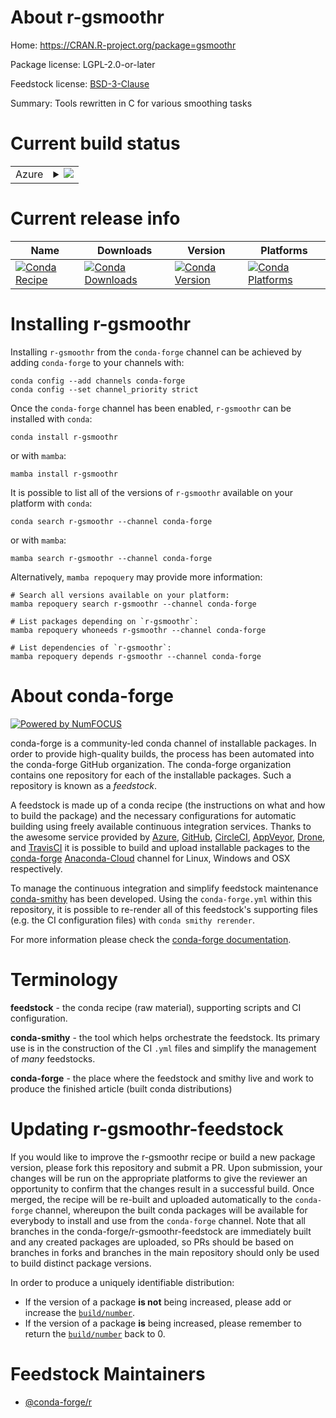 About r-gsmoothr
================

Home: https://CRAN.R-project.org/package=gsmoothr

Package license: LGPL-2.0-or-later

Feedstock license: [BSD-3-Clause](https://github.com/conda-forge/r-gsmoothr-feedstock/blob/main/LICENSE.txt)

Summary: Tools rewritten in C for various smoothing tasks

Current build status
====================


<table>
    
  <tr>
    <td>Azure</td>
    <td>
      <details>
        <summary>
          <a href="https://dev.azure.com/conda-forge/feedstock-builds/_build/latest?definitionId=3411&branchName=main">
            <img src="https://dev.azure.com/conda-forge/feedstock-builds/_apis/build/status/r-gsmoothr-feedstock?branchName=main">
          </a>
        </summary>
        <table>
          <thead><tr><th>Variant</th><th>Status</th></tr></thead>
          <tbody><tr>
              <td>linux_64_r_base4.1</td>
              <td>
                <a href="https://dev.azure.com/conda-forge/feedstock-builds/_build/latest?definitionId=3411&branchName=main">
                  <img src="https://dev.azure.com/conda-forge/feedstock-builds/_apis/build/status/r-gsmoothr-feedstock?branchName=main&jobName=linux&configuration=linux_64_r_base4.1" alt="variant">
                </a>
              </td>
            </tr><tr>
              <td>linux_64_r_base4.2</td>
              <td>
                <a href="https://dev.azure.com/conda-forge/feedstock-builds/_build/latest?definitionId=3411&branchName=main">
                  <img src="https://dev.azure.com/conda-forge/feedstock-builds/_apis/build/status/r-gsmoothr-feedstock?branchName=main&jobName=linux&configuration=linux_64_r_base4.2" alt="variant">
                </a>
              </td>
            </tr><tr>
              <td>osx_64_r_base4.1</td>
              <td>
                <a href="https://dev.azure.com/conda-forge/feedstock-builds/_build/latest?definitionId=3411&branchName=main">
                  <img src="https://dev.azure.com/conda-forge/feedstock-builds/_apis/build/status/r-gsmoothr-feedstock?branchName=main&jobName=osx&configuration=osx_64_r_base4.1" alt="variant">
                </a>
              </td>
            </tr><tr>
              <td>osx_64_r_base4.2</td>
              <td>
                <a href="https://dev.azure.com/conda-forge/feedstock-builds/_build/latest?definitionId=3411&branchName=main">
                  <img src="https://dev.azure.com/conda-forge/feedstock-builds/_apis/build/status/r-gsmoothr-feedstock?branchName=main&jobName=osx&configuration=osx_64_r_base4.2" alt="variant">
                </a>
              </td>
            </tr><tr>
              <td>win_64</td>
              <td>
                <a href="https://dev.azure.com/conda-forge/feedstock-builds/_build/latest?definitionId=3411&branchName=main">
                  <img src="https://dev.azure.com/conda-forge/feedstock-builds/_apis/build/status/r-gsmoothr-feedstock?branchName=main&jobName=win&configuration=win_64_" alt="variant">
                </a>
              </td>
            </tr>
          </tbody>
        </table>
      </details>
    </td>
  </tr>
</table>

Current release info
====================

| Name | Downloads | Version | Platforms |
| --- | --- | --- | --- |
| [![Conda Recipe](https://img.shields.io/badge/recipe-r--gsmoothr-green.svg)](https://anaconda.org/conda-forge/r-gsmoothr) | [![Conda Downloads](https://img.shields.io/conda/dn/conda-forge/r-gsmoothr.svg)](https://anaconda.org/conda-forge/r-gsmoothr) | [![Conda Version](https://img.shields.io/conda/vn/conda-forge/r-gsmoothr.svg)](https://anaconda.org/conda-forge/r-gsmoothr) | [![Conda Platforms](https://img.shields.io/conda/pn/conda-forge/r-gsmoothr.svg)](https://anaconda.org/conda-forge/r-gsmoothr) |

Installing r-gsmoothr
=====================

Installing `r-gsmoothr` from the `conda-forge` channel can be achieved by adding `conda-forge` to your channels with:

```
conda config --add channels conda-forge
conda config --set channel_priority strict
```

Once the `conda-forge` channel has been enabled, `r-gsmoothr` can be installed with `conda`:

```
conda install r-gsmoothr
```

or with `mamba`:

```
mamba install r-gsmoothr
```

It is possible to list all of the versions of `r-gsmoothr` available on your platform with `conda`:

```
conda search r-gsmoothr --channel conda-forge
```

or with `mamba`:

```
mamba search r-gsmoothr --channel conda-forge
```

Alternatively, `mamba repoquery` may provide more information:

```
# Search all versions available on your platform:
mamba repoquery search r-gsmoothr --channel conda-forge

# List packages depending on `r-gsmoothr`:
mamba repoquery whoneeds r-gsmoothr --channel conda-forge

# List dependencies of `r-gsmoothr`:
mamba repoquery depends r-gsmoothr --channel conda-forge
```


About conda-forge
=================

[![Powered by
NumFOCUS](https://img.shields.io/badge/powered%20by-NumFOCUS-orange.svg?style=flat&colorA=E1523D&colorB=007D8A)](https://numfocus.org)

conda-forge is a community-led conda channel of installable packages.
In order to provide high-quality builds, the process has been automated into the
conda-forge GitHub organization. The conda-forge organization contains one repository
for each of the installable packages. Such a repository is known as a *feedstock*.

A feedstock is made up of a conda recipe (the instructions on what and how to build
the package) and the necessary configurations for automatic building using freely
available continuous integration services. Thanks to the awesome service provided by
[Azure](https://azure.microsoft.com/en-us/services/devops/), [GitHub](https://github.com/),
[CircleCI](https://circleci.com/), [AppVeyor](https://www.appveyor.com/),
[Drone](https://cloud.drone.io/welcome), and [TravisCI](https://travis-ci.com/)
it is possible to build and upload installable packages to the
[conda-forge](https://anaconda.org/conda-forge) [Anaconda-Cloud](https://anaconda.org/)
channel for Linux, Windows and OSX respectively.

To manage the continuous integration and simplify feedstock maintenance
[conda-smithy](https://github.com/conda-forge/conda-smithy) has been developed.
Using the ``conda-forge.yml`` within this repository, it is possible to re-render all of
this feedstock's supporting files (e.g. the CI configuration files) with ``conda smithy rerender``.

For more information please check the [conda-forge documentation](https://conda-forge.org/docs/).

Terminology
===========

**feedstock** - the conda recipe (raw material), supporting scripts and CI configuration.

**conda-smithy** - the tool which helps orchestrate the feedstock.
                   Its primary use is in the construction of the CI ``.yml`` files
                   and simplify the management of *many* feedstocks.

**conda-forge** - the place where the feedstock and smithy live and work to
                  produce the finished article (built conda distributions)


Updating r-gsmoothr-feedstock
=============================

If you would like to improve the r-gsmoothr recipe or build a new
package version, please fork this repository and submit a PR. Upon submission,
your changes will be run on the appropriate platforms to give the reviewer an
opportunity to confirm that the changes result in a successful build. Once
merged, the recipe will be re-built and uploaded automatically to the
`conda-forge` channel, whereupon the built conda packages will be available for
everybody to install and use from the `conda-forge` channel.
Note that all branches in the conda-forge/r-gsmoothr-feedstock are
immediately built and any created packages are uploaded, so PRs should be based
on branches in forks and branches in the main repository should only be used to
build distinct package versions.

In order to produce a uniquely identifiable distribution:
 * If the version of a package **is not** being increased, please add or increase
   the [``build/number``](https://docs.conda.io/projects/conda-build/en/latest/resources/define-metadata.html#build-number-and-string).
 * If the version of a package **is** being increased, please remember to return
   the [``build/number``](https://docs.conda.io/projects/conda-build/en/latest/resources/define-metadata.html#build-number-and-string)
   back to 0.

Feedstock Maintainers
=====================

* [@conda-forge/r](https://github.com/conda-forge/r/)

